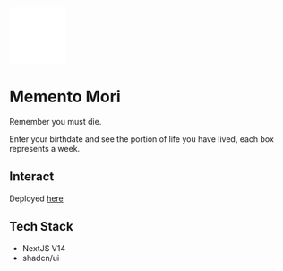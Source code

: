 <img src="./public/hourglass.svg" alt="Memento Mori" height=100>

# Memento Mori
Remember you must die.

Enter your birthdate and see the portion of life you have lived, each box represents a week.

## Interact
Deployed [here](https://memento-mori-6at.pages.dev/)

## Tech Stack
- NextJS V14
- shadcn/ui